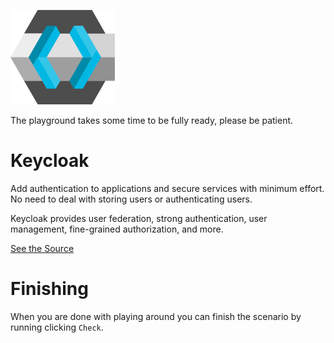 ![Addon Icon](https://github.com/cncf/artwork/blob/main/projects/keycloak/icon/color/keycloak-icon-color.png?raw=true)

The playground takes some time to be fully ready, please be patient.

# Keycloak

Add authentication to applications and secure services with minimum effort. No need to deal with storing users or authenticating users.

Keycloak provides user federation, strong authentication, user management, fine-grained authorization, and more.

[See the Source](https://github.com/keycloak/keycloak)

# Finishing

When you are done with playing around you can finish the scenario by running clicking `Check`.

